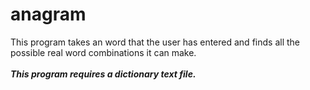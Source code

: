 # anagram
 This program takes an word that the user has entered and finds all the possible real word combinations it can make. 
 <br/>
 <br/>
 __*This program requires a dictionary text file.*__
